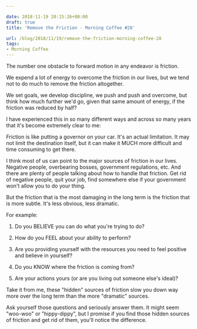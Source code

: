 ```yaml
---

date: 2018-11-19 20:15:26+00:00
draft: true
title: 'Remove the Friction - Morning Coffee #28'

url: /blog/2018/11/19/remove-the-friction-morning-coffee-28
tags:
- Morning Coffee
---
```




 


The number one obstacle to forward motion in any endeavor is friction.

We expend a lot of energy to overcome the friction in our lives, but we tend not to do much to remove the friction altogether.

We set goals, we develop discipline, we push and push and overcome, but think how much further we'd go, given that same amount of energy, if the friction was reduced by half?

I have experienced this in so many different ways and across so many years that it's become extremely clear to me:

Friction is like putting a governor on your car. It's an actual limitation. It may not limit the destination itself, but it can make it MUCH more difficult and time consuming to get there.

I think most of us can point to the major sources of friction in our lives. Negative people, overbearing bosses, government regulations, etc. And there are plenty of people talking about how to handle that friction. Get rid of negative people, quit your job, find somewhere else if your government won't allow you to do your thing.

But the friction that is the most damaging in the long term is the friction that is more subtle. It's less obvious, less dramatic.

For example: 

1. Do you BELIEVE you can do what you're trying to do?

2. How do you FEEL about your ability to perform?

3. Are you providing yourself with the resources you need to feel positive and believe in yourself?

4. Do you KNOW where the friction is coming from?

5. Are your actions yours (or are you living out someone else's ideal)?

Take it from me, these "hidden" sources of friction slow you down way more over the long term than the more "dramatic" sources. 

Ask yourself those questions and seriously answer them. It might seem "woo-woo" or "hippy-dippy", but I promise if you find those hidden sources of friction and get rid of them, you'll notice the difference.
